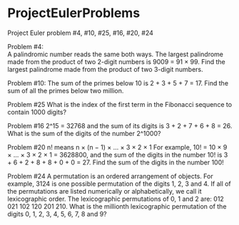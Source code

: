 # ProjectEulerProblems

Project Euler problem #4, #10, #25, #16, #20, #24

Problem #4:  
A palindromic number reads the same both ways. The largest palindrome made from the product of two 2-digit numbers is 9009 = 91 × 99.
Find the largest palindrome made from the product of two 3-digit numbers.

Problem #10: 
The sum of the primes below 10 is 2 + 3 + 5 + 7 = 17.
Find the sum of all the primes below two million.

Problem #25 
What is the index of the first term in the Fibonacci sequence to contain 1000 digits?

Problem #16 
2^15 = 32768 and the sum of its digits is 3 + 2 + 7 + 6 + 8 = 26. What is the sum of the digits of the number 2^1000?

Problem #20 
n! means n × (n − 1) × ... × 3 × 2 × 1
For example, 10! = 10 × 9 × ... × 3 × 2 × 1 = 3628800, and the sum of the digits in the number 10! 
is 3 + 6 + 2 + 8 + 8 + 0 + 0 = 27.
Find the sum of the digits in the number 100!

Problem #24 
A permutation is an ordered arrangement of objects. For example, 3124 is one possible permutation of the digits 1, 2, 3 and 4. If all of the permutations are listed numerically or alphabetically, we call it lexicographic order. The lexicographic permutations of 0, 1 and 2 are: 012   021   102   120   201   210. What is the millionth lexicographic permutation of the digits 0, 1, 2, 3, 4, 5, 6, 7, 8 and 9?
